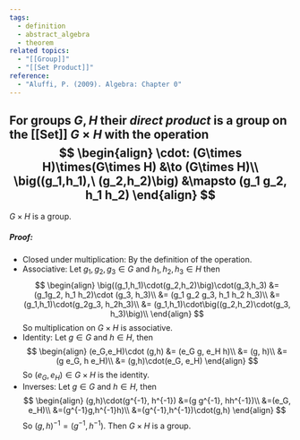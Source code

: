 ```yaml
---
tags:
  - definition
  - abstract_algebra
  - theorem
related topics:
  - "[[Group]]"
  - "[[Set Product]]"
reference:
  - "Aluffi, P. (2009). Algebra: Chapter 0"
---
```

For groups $G,H$ their _direct product_ is a group on the [[Set]] $G\times H$ with the operation$$
\begin{align}
	\cdot: (G\times H)\times(G\times H) &\to (G\times H)\\
	\big((g_1,h_1),\ (g_2,h_2)\big) &\mapsto (g_1 g_2, h_1 h_2)
\end{align}
$$
---
$G\times H$ is a group.
##### Proof:
- Closed under multiplication:
	By the definition of the operation.
- Associative:
	Let $g_1,g_2,g_3\in G$ and $h_1,h_2,h_3\in H$ then$$
	\begin{align}
		\big((g_1,h_1)\cdot(g_2,h_2)\big)\cdot(g_3,h_3)
		&= (g_1g_2, h_1 h_2)\cdot (g_3, h_3)\\
		&= (g_1 g_2 g_3, h_1 h_2 h_3)\\
		&= (g_1,h_1)\cdot(g_2g_3, h_2h_3)\\
		&= (g_1,h_1)\cdot\big((g_2,h_2)\cdot(g_3, h_3)\big)\\
	\end{align}
	$$
	So multiplication on $G\times H$ is associative.
- Identity:
	Let $g\in G$ and $h\in H$, then$$
	\begin{align}
		(e_G,e_H)\cdot (g,h) 
		&= (e_G g, e_H h)\\
		&= (g, h)\\
		&= (g e_G, h e_H)\\
		&= (g,h)\cdot(e_G, e_H)
	\end{align}
	$$
	So $(e_G, e_H)\in G\times H$ is the identity.
- Inverses:
	Let $g\in G$ and $h\in H$, then $$
	\begin{align}
		(g,h)\cdot(g^{-1}, h^{-1})
		&=(g g^{-1}, hh^{-1})\\
		&=(e_G, e_H)\\
		&=(g^{-1}g,h^{-1}h)\\
		&=(g^{-1},h^{-1})\cdot(g,h)
	\end{align}
	$$
	So $(g,h)^{-1}=(g^{-1},h^{-1})$.
Then $G\times H$ is a group.